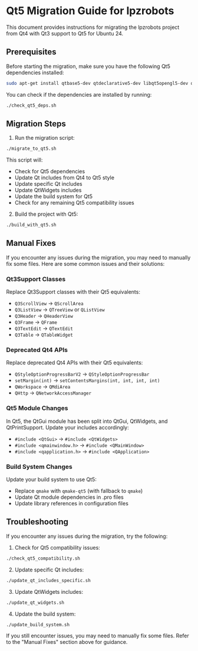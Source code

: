 # Qt5 Migration Guide for lpzrobots

This document provides instructions for migrating the lpzrobots project from Qt4 with Qt3 support to Qt5 for Ubuntu 24.

## Prerequisites

Before starting the migration, make sure you have the following Qt5 dependencies installed:

```bash
sudo apt-get install qtbase5-dev qtdeclarative5-dev libqt5opengl5-dev qttools5-dev qttools5-dev-tools
```

You can check if the dependencies are installed by running:

```bash
./check_qt5_deps.sh
```

## Migration Steps

1. Run the migration script:

```bash
./migrate_to_qt5.sh
```

This script will:
- Check for Qt5 dependencies
- Update Qt includes from Qt4 to Qt5 style
- Update specific Qt includes
- Update QtWidgets includes
- Update the build system for Qt5
- Check for any remaining Qt5 compatibility issues

2. Build the project with Qt5:

```bash
./build_with_qt5.sh
```

## Manual Fixes

If you encounter any issues during the migration, you may need to manually fix some files. Here are some common issues and their solutions:

### Qt3Support Classes

Replace Qt3Support classes with their Qt5 equivalents:

- `Q3ScrollView` -> `QScrollArea`
- `Q3ListView` -> `QTreeView` or `QListView`
- `Q3Header` -> `QHeaderView`
- `Q3Frame` -> `QFrame`
- `Q3TextEdit` -> `QTextEdit`
- `Q3Table` -> `QTableWidget`

### Deprecated Qt4 APIs

Replace deprecated Qt4 APIs with their Qt5 equivalents:

- `QStyleOptionProgressBarV2` -> `QStyleOptionProgressBar`
- `setMargin(int)` -> `setContentsMargins(int, int, int, int)`
- `QWorkspace` -> `QMdiArea`
- `QHttp` -> `QNetworkAccessManager`

### Qt5 Module Changes

In Qt5, the QtGui module has been split into QtGui, QtWidgets, and QtPrintSupport. Update your includes accordingly:

- `#include <QtGui>` -> `#include <QtWidgets>`
- `#include <qmainwindow.h>` -> `#include <QMainWindow>`
- `#include <qapplication.h>` -> `#include <QApplication>`

### Build System Changes

Update your build system to use Qt5:

- Replace `qmake` with `qmake-qt5` (with fallback to `qmake`)
- Update Qt module dependencies in .pro files
- Update library references in configuration files

## Troubleshooting

If you encounter any issues during the migration, try the following:

1. Check for Qt5 compatibility issues:

```bash
./check_qt5_compatibility.sh
```

2. Update specific Qt includes:

```bash
./update_qt_includes_specific.sh
```

3. Update QtWidgets includes:

```bash
./update_qt_widgets.sh
```

4. Update the build system:

```bash
./update_build_system.sh
```

If you still encounter issues, you may need to manually fix some files. Refer to the "Manual Fixes" section above for guidance.
